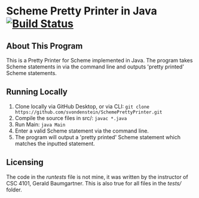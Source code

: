 Scheme Pretty Printer in Java [![Build Status](https://travis-ci.com/svondenstein/SchemePrettyPrinter.svg?branch=master)](https://travis-ci.com/svondenstein/SchemePrettyPrinter)
==================

## About This Program

This is a Pretty Printer for Scheme implemented in Java. The program takes Scheme statements in via the command line and outputs 'pretty printed' Scheme statements.

## Running Locally

1. Clone locally via GitHub Desktop, or via CLI: 
`git clone https://github.com/svondenstein/SchemePrettyPrinter.git`
2. Compile the source files in src/: `javac *.java`
3. Run Main: `java Main`
4. Enter a valid Scheme statement via the command line.
5. The program will output a 'pretty printed' Scheme statement which matches the inputted statement.

## Licensing

The code in the _runtests_ file is not mine, it was written by the instructor of CSC 4101, Gerald Baumgartner. This is also true for all files in the _tests/_ folder.
